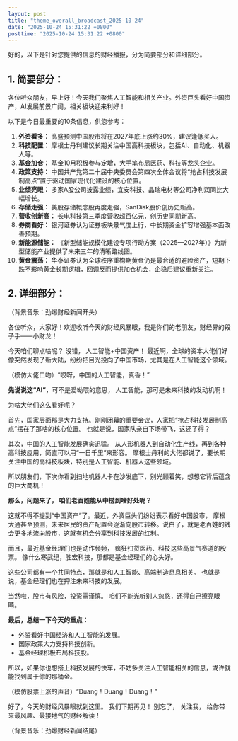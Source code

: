 ```yaml
---
layout: post
title: "theme_overall_broadcast_2025-10-24"
date: "2025-10-24 15:31:22 +0800"
posttime: "2025-10-24 15:31:22 +0800"
---
```


好的，以下是针对您提供的信息的财经播报，分为简要部分和详细部分。

## 1. 简要部分：

各位听众朋友，早上好！今天我们聚焦人工智能和相关产业。外资巨头看好中国资产，AI发展前景广阔，相关板块迎来利好！

以下是今日最重要的10条信息，供您参考：

1.  **外资看多：** 高盛预测中国股市将在2027年底上涨约30%，建议逢低买入。
2.  **科技配置：** 摩根士丹利建议长期关注中国高科技板块，包括AI、自动化、机器人等。
3.  **基金加仓：** 基金10月积极参与定增，大手笔布局医药、科技等龙头企业。
4.  **政策支持：** 中国共产党第二十届中央委员会第四次全体会议将“抢占科技发展制高点”置于驱动国家现代化建设的核心位置。
5.  **业绩亮眼：** 多家A股公司披露业绩，宜安科技、晶瑞电材等公司净利润同比大幅增长。
6.  **存储走强：** 美股存储概念股再度走强，SanDisk股价创历史新高。
7.  **营收创新高：** 长电科技第三季度营收超百亿元，创历史同期新高。
8.  **券商看好：** 银河证券认为证券板块景气度上行，中长期资金扩容增强基本面改善预期。
9.  **新能源储能：** 《新型储能规模化建设专项行动方案（2025—2027年）》为新型储能产业提供了未来三年的清晰路线图。
10. **黄金震荡：** 华泰证券认为全球秩序重构期黄金仍是最合适的避险资产，短期下跌不影响黄金长期逻辑，回调反而提供加仓机会，企稳后建议重新关注。

## 2. 详细部分：

（背景音乐：劲爆财经新闻开头）

各位听众，大家好！欢迎收听今天的财经风暴眼，我是你们的老朋友，财经界的段子手——小财龙！

今天咱们聊点啥呢？ 没错， 人工智能+中国资产！ 最近啊，全球的资本大佬们好像突然发现了新大陆，纷纷把目光投向了中国市场，尤其是在人工智能这个领域。

（模仿大佬口吻）“哎呀，中国的人工智能，真香！”

**先说说这“AI”**，可不是爱呦喂的意思， 人工智能，那可是未来科技的发动机啊！

为啥大佬们这么看好呢？

首先，国家层面那是大力支持。刚刚闭幕的重要会议，人家把“抢占科技发展制高点”摆在了那啥的核心位置。 也就是说，国家队亲自下场带飞，这还了得？

其次，中国的人工智能发展确实迅猛。 从人形机器人到自动化生产线，再到各种高科技应用，简直可以用“一日千里”来形容。 摩根士丹利的大佬都说了，要长期关注中国的高科技板块，特别是人工智能、机器人这些领域。

所以朋友们，下次你看到扫地机器人卡在沙发底下，别光顾着笑，想想它背后蕴含的巨大商机！

**那么，问题来了， 咱们老百姓能从中捞到啥好处呢？**

这就不得不提到“中国资产”了。最近，外资巨头们纷纷表示看好中国股市， 摩根大通甚至预测，未来居民的资产配置会逐渐向股市转移。说白了，就是老百姓的钱会更多地流向股市，这就有机会分享到科技发展的红利。

而且，最近基金经理们也是动作频频， 疯狂扫货医药、科技这些高景气赛道的股票。 像什么寒武纪，胜宏科技，那都是基金经理们的心头好。

这些公司都有一个共同特点，那就是和人工智能、高端制造息息相关。 也就是说，基金经理们也在押注未来科技的发展。

当然啦，股市有风险，投资需谨慎。 咱们不能光听别人忽悠，还得自己擦亮眼睛。

**最后，总结一下今天的重点：**

*   外资看好中国经济和人工智能的发展。
*   国家政策大力支持科技创新。
*   基金经理积极布局科技股。

所以，如果你也想搭上科技发展的快车，不妨多关注人工智能相关的信息，或许就能找到属于你的那桶金。

（模仿股票上涨的声音）“Duang！Duang！Duang！”

好了，今天的财经风暴眼就到这里。 我们下期再见！ 别忘了， 关注我， 给你带来最风趣、最接地气的财经解读！

（背景音乐：劲爆财经新闻结尾）
